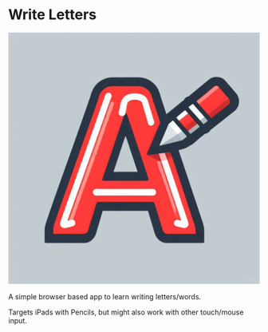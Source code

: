 # Write Letters

![Write Letters logo](write-letter.jpg)

A simple browser based app to learn writing letters/words.

Targets iPads with Pencils, but might also work with other touch/mouse input.